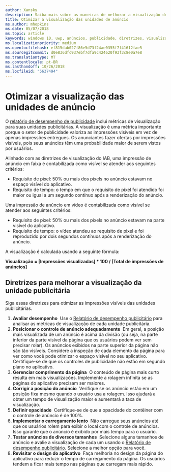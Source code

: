 ```yaml
---
author: Xansky
description: Saiba mais sobre as maneiras de melhorar a visualização de suas unidades publicitárias.
title: Otimizar a visualização das unidades de anúncio
ms.author: mhopkins
ms.date: 05/07/2018
ms.topic: article
keywords: windows 10, uwp, anúncios, publicidade, diretrizes, visualização
ms.localizationpriority: medium
ms.openlocfilehash: ef815dab027f86e5d73f24ae0355f7f41612fae5
ms.sourcegitcommit: d0e836dfc937ebf7dfa9c424620f93f3c8e0a7e8
ms.translationtype: MT
ms.contentlocale: pt-BR
ms.lasthandoff: 10/26/2018
ms.locfileid: "5637494"
---
```

# <a name="optimize-the-viewability-of-your-ad-units"></a>Otimizar a visualização das unidades de anúncio

O [relatório de desempenho de publicidade](../publish/advertising-performance-report.md) inclui métricas de visualização para suas unidades publicitárias. A visualização é uma métrica importante porque o setor de publicidade valoriza as impressões visíveis em vez de apenas impressões entregues. Os anunciantes fazer ofertas por impressões visíveis, pois seus anúncios têm uma probabilidade maior de serem vistos por usuários.  

Alinhado com as diretrizes de visualização do IAB, uma impressão de anúncio em faixa é contabilizada como visível se atender aos seguintes critérios:

* Requisito de pixel: 50% ou mais dos pixels no anúncio estavam no espaço visível do aplicativo.
* Requisito de tempo: o tempo em que o requisito de pixel foi atendido foi maior ou igual a um segundo contínuo após a renderização do anúncio.

Uma impressão de anúncio em vídeo é contabilizada como visível se atender aos seguintes critérios:

* Requisito de pixel: 50% ou mais dos pixels no anúncio estavam na parte visível do aplicativo.
* Requisito de tempo: o vídeo atendeu ao requisito de pixel e foi reproduzido por dois segundos contínuos após a renderização do anúncio.

A visualização é calculada usando a seguinte fórmula:

**Visualização = [Impressões visualizadas] * 100 / [Total de impressões de anúncios]**

## <a name="guidelines-to-improve-ad-unit-viewability"></a>Diretrizes para melhorar a visualização da unidade publicitária

Siga essas diretrizes para otimizar as impressões visíveis das unidades publicitárias.

1. **Avaliar desempenho**&nbsp;&nbsp;Use o [Relatório de desempenho publicitário](../publish/advertising-performance-report.md) para analisar as métricas de visualização de cada unidade publicitária.
2.  **Posicionar o controle de anúncio adequadamente**&nbsp;&nbsp;Em geral, a posição mais visualizada de um anúncio é acima da divisão (ou seja, na parte inferior da parte visível da página que os usuários podem ver sem precisar rolar). Os anúncios exibidos na parte superior da página não são tão visíveis. Considere a inspeção de cada elemento da página para ver como você pode otimizar o espaço visível no seu aplicativo. Certifique-se de que os controles de publicidade não estão em segundo plano no aplicativo.
3.  **Gerenciar comprimento da página**&nbsp;&nbsp;O conteúdo de página mais curto resulta em mais visualizações. Implemente a rolagem infinita se as páginas do aplicativo precisam ser maiores.
4.  **Corrigir a posição do anúncio**&nbsp;&nbsp;Verifique se os anúncio estão em um posição fixa mesmo quando o usuário usa a rolagem. Isso ajudará a obter um tempo de visualização maior e aumentará a taxa de visualização.
5.  **Definir opacidade**&nbsp;&nbsp;Certifique-se de que a opacidade do contêiner com o controle de anúncio é de 100%.
6.  **Implementar o carregamento lento**&nbsp;&nbsp;Não carregue seus anúncios até que os usuários rolem para exibir o local com o controle de anúncios. Isso garante que o anúncio é exibido por mais tempo para o usuário.
7.  **Testar anúncios de diversos tamanhos**&nbsp;&nbsp;Selecione alguns tamanhos de anúncio e avalie a visualização de cada um usando o [Relatório de desempenho publicitário](../publish/advertising-performance-report.md). Selecione a melhor opção para você.
8.  **Revisitar o design do aplicativo**&nbsp;&nbsp;Faça melhoria no design da página do aplicativo para reduzir o tempo de carregamento da página. Os usuários tendem a ficar mais tempo nas páginas que carregam mais rápido.
